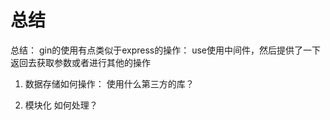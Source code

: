 # 总结

总结： gin的使用有点类似于express的操作： use使用中间件，然后提供了一下返回去获取参数或者进行其他的操作

1. 数据存储如何操作： 使用什么第三方的库？

2. 模块化 如何处理？